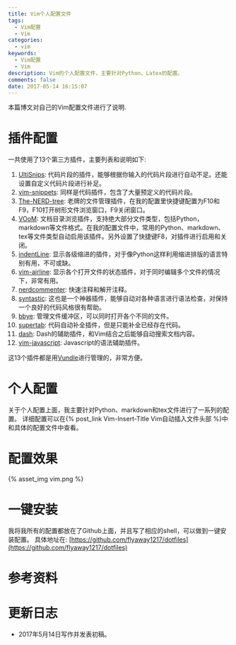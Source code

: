 ```yaml
---
title: Vim个人配置文件
tags:
  - Vim配置
  - Vim
categories:
  - vim
keywords:
  - Vim配置
  - Vim
description: Vim的个人配置文件，主要针对Python、Latex的配置。
comments: false
date: 2017-05-14 16:15:07
---
```





本篇博文对自己的Vim配置文件进行了说明.

# 插件配置

一共使用了13个第三方插件，主要列表和说明如下:

1. [UltiSnips][]: 代码片段的插件，能够根据你输入的代码片段进行自动不足。还能设置自定义代码片段进行补足。
2. [vim-snippets][]: 同样是代码插件，包含了大量预定义的代码片段。
3. [The-NERD-tree][]: 老牌的文件管理插件，在我的配置里快捷键配置为F10和F9，F10打开树形文件浏览窗口，F9关闭窗口。
4. [VOoM][]: 文档目录浏览插件，支持绝大部分文件类型，包括Python，markdown等文件格式。在我的配置文件中，常用的Python、markdown、tex等文件类型自动启用该插件。另外设置了快捷键F8，对插件进行启用和关闭。
5. [indentLine][]: 显示各级缩进的插件，对于像Python这样利用缩进排版的语言特别有用，不可或缺。
6. [vim-airline][]: 显示各个打开文件的状态插件，对于同时编辑多个文件的情况下，非常有用。
7. [nerdcommenter][]: 快速注释和解开注释。
9. [syntastic][]: 这也是一个神器插件，能够自动对各种语言进行语法检查，对保持一个良好的代码风格很有帮助。
10. [bbye][]: 管理文件缓冲区，可以同时打开各个不同的文件。
11. [supertab][]: 代码自动补全插件，但是只能补全已经存在代码。
12. [dash][]: Dash的辅助插件，和Vim结合之后能够自动搜索文档内容。
13. [vim-javascript][]: Javascript的语法辅助插件。

这13个插件都是用[Vundle][]进行管理的，非常方便。

# 个人配置

关于个人配置上面，我主要针对Python、markdown和tex文件进行了一系列的配置。
详细配置可以在{% post_link Vim-Insert-Title Vim自动插入文件头部 %}中和具体的配置文件中查看。

# 配置效果

{% asset_img vim.png %}

# 一键安装

我将我所有的配置都放在了Github上面，并且写了相应的shell，可以做到一键安装配置。
具体地址在: [https://github.com/flyaway1217/dotfiles](https://github.com/flyaway1217/dotfiles)

# 参考资料

# 更新日志

- 2017年5月14日写作并发表初稿。

[UltiSnips]: https://github.com/SirVer/ultisnips
[vim-snippets]: https://github.com/honza/vim-snippets
[The-NERD-tree]: https://github.com/vim-scripts/The-NERD-tree
[VOoM]: http://www.vim.org/scripts/script.php?script_id=2657
[indentLine]: https://github.com/Yggdroot/indentLine
[vim-airline]: https://github.com/vim-airline/vim-airline
[nerdcommenter]: https://github.com/scrooloose/nerdcommenter
[syntastic]: https://github.com/vim-syntastic/syntastic
[bbye]: https://github.com/moll/vim-bbye
[supertab]: https://github.com/ervandew/supertab
[dash]: https://github.com/rizzatti/dash.vim
[vim-javascript]: https://github.com/pangloss/vim-javascript
[Vundle]: https://github.com/VundleVim/Vundle.vim
